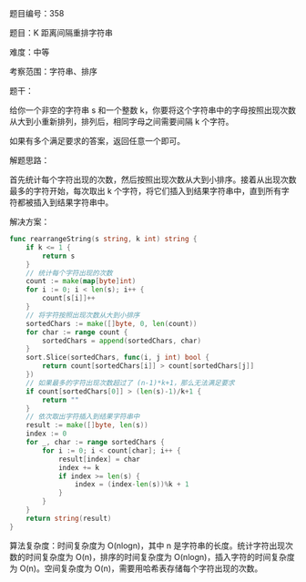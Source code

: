 题目编号：358

题目：K 距离间隔重排字符串

难度：中等

考察范围：字符串、排序

题干：

给你一个非空的字符串 s 和一个整数 k，你要将这个字符串中的字母按照出现次数从大到小重新排列，排列后，相同字母之间需要间隔 k 个字符。

如果有多个满足要求的答案，返回任意一个即可。

解题思路：

首先统计每个字符出现的次数，然后按照出现次数从大到小排序。接着从出现次数最多的字符开始，每次取出 k 个字符，将它们插入到结果字符串中，直到所有字符都被插入到结果字符串中。

解决方案：

```go
func rearrangeString(s string, k int) string {
    if k <= 1 {
        return s
    }
    // 统计每个字符出现的次数
    count := make(map[byte]int)
    for i := 0; i < len(s); i++ {
        count[s[i]]++
    }
    // 将字符按照出现次数从大到小排序
    sortedChars := make([]byte, 0, len(count))
    for char := range count {
        sortedChars = append(sortedChars, char)
    }
    sort.Slice(sortedChars, func(i, j int) bool {
        return count[sortedChars[i]] > count[sortedChars[j]]
    })
    // 如果最多的字符出现次数超过了 (n-1)*k+1，那么无法满足要求
    if count[sortedChars[0]] > (len(s)-1)/k+1 {
        return ""
    }
    // 依次取出字符插入到结果字符串中
    result := make([]byte, len(s))
    index := 0
    for _, char := range sortedChars {
        for i := 0; i < count[char]; i++ {
            result[index] = char
            index += k
            if index >= len(s) {
                index = (index-len(s))%k + 1
            }
        }
    }
    return string(result)
}
```

算法复杂度：时间复杂度为 O(nlogn)，其中 n 是字符串的长度。统计字符出现次数的时间复杂度为 O(n)，排序的时间复杂度为 O(nlogn)，插入字符的时间复杂度为 O(n)。空间复杂度为 O(n)，需要用哈希表存储每个字符出现的次数。
